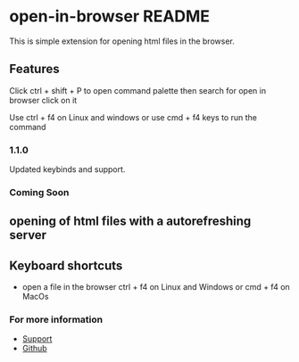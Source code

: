 # open-in-browser README

This is simple extension for opening html files in the browser.

## Features

Click ctrl + shift + P to open command palette then search for open in browser click on it

Use ctrl + f4 on Linux and windows or use cmd + f4 keys to run the command 

### 1.1.0

Updated keybinds and support.

### Coming Soon
opening of html files with a autorefreshing server  
-----------------------------------------------------------------------------------------------------------

## Keyboard shortcuts

* open a file in the browser ctrl + f4 on Linux and Windows or cmd + f4 on MacOs

### For more information

* [Support](vscextension@okstudios.ml)
* [Github](https://github.com/OkGameStudios)
